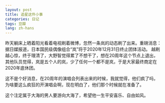 ```yaml
---
layout: post
title: 追星这件小事
categories: 日记
tags: 豆瓣
lang: zh-hans
---
```

昨天躺床上晒着阳光看着电视刷着微博，忽然一条岚的动态刷了出来。重磅消息：据日媒报道，日本国民级偶像组合“岚”将于2020年12月31日终止团体活动。 越刷越心惊，终于理清了，大野智觉得累了不想干了，想在20周年这个节点上退出，其他队员觉得，岚是五个人的岚，少了任何一个都不是岚，于是大家最终商定在2020年底休团。

这不是个好消息，在20周年的演唱会列表出来的时候，我就觉得，他们疯了吗，为啥要这么疯狂的开演唱会啊，现在明白了，他们那个时候就在准备了。

这个注定属于大海的男人要游向大海了，希望他一生平安喜乐、自由如风。

